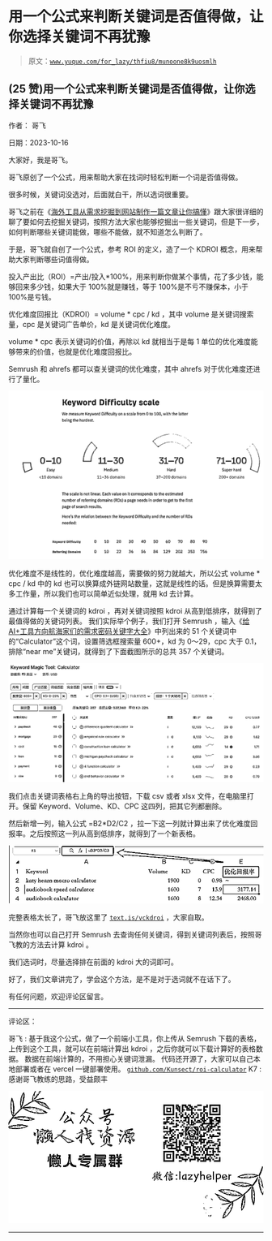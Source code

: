 # 用一个公式来判断关键词是否值得做，让你选择关键词不再犹豫

> 原文：[`www.yuque.com/for_lazy/thfiu8/munoone8k9uosmlh`](https://www.yuque.com/for_lazy/thfiu8/munoone8k9uosmlh)

## (25 赞)用一个公式来判断关键词是否值得做，让你选择关键词不再犹豫

作者： 哥飞

日期：2023-10-16

大家好，我是哥飞。

哥飞原创了一个公式，用来帮助大家在找词时轻松判断一个词是否值得做。

很多时候，关键词没选对，后面就白干，所以选词很重要。

哥飞之前在《[海外工具从需求挖掘到网站制作一篇文章让你搞懂](https://wx.zsxq.com/dweb2/index/topic_detail/811844452441512)》跟大家很详细的聊了要如何去挖掘关键词，按照方法大家也能够挖掘出一些关键词，但是下一步，如何判断哪些关键词能做，哪些不能做，就不知道怎么判断了。

于是，哥飞就自创了一个公式，参考 ROI 的定义，造了一个 KDROI 概念，用来帮助大家判断哪些词值得做。

投入产出比（ROI）=产出/投入*100%，用来判断你做某个事情，花了多少钱，能够回来多少钱，如果大于 100%就是赚钱，等于 100%是不亏不赚保本，小于 100%是亏钱。

优化难度回报比（KDROI）= volume * cpc / kd ，其中 volume 是关键词搜索量，cpc 是关键词广告单价，kd 是关键词优化难度。

volume * cpc 表示关键词的价值，再除以 kd 就相当于是每 1 单位的优化难度能够带来的价值，也就是优化难度回报比。

Semrush 和 ahrefs 都可以查关键词的优化难度，其中 ahrefs 对于优化难度还进行了量化。

![](img/1e5049f3a0f42bafee0fdf7f815452b1.png)

优化难度不是线性的，优化难度越高，需要做的努力就越大，所以公式 volume * cpc / kd 中的 kd 也可以换算成外链网站数量，这就是线性的话。但是换算需要太多工作量，所以我们也可以简单近似处理，就用 kd 去计算。

通过计算每一个关键词的 kdroi ，再对关键词按照 kdroi 从高到低排序，就得到了最值得做的关键词列表。 我们实际举个例子，我们打开 Semrush ，输入《[给 AI+工具方向航海家们的需求密码关键字大全](https://wx.zsxq.com/dweb2/index/topic_detail/411822528844528)》中列出来的 51 个关键词中的“Calculator”这个词，设置筛选框搜索量 600+，kd 为 0～29，cpc 大于 0.1，排除“near me”关键词，就得到了下面截图所示的总共 357 个关键词。

![](img/1172855cbd16d5f7882db6747050ba2a.png)

我们点击关键词表格右上角的导出按钮，下载 csv 或者 xlsx 文件，在电脑里打开。保留 Keyword、Volume、KD、CPC 这四列，把其它列都删除。

然后新增一列，输入公式 =B2*D2/C2 ，拉一下这一列就计算出来了优化难度回报率。之后按照这一列从高到低排序，就得到了一个新表格。

![](img/d3cabe1144427bdb5bfc16ce67f5eb99.png)

完整表格太长了，哥飞放这里了 [`text.is/vckdroi`](https://text.is/vckdroi) ，大家自取。

当然你也可以自己打开 Semrush 去查询任何关键词，得到关键词列表后，按照哥飞教的方法去计算 kdroi 。

我们选词时，尽量选择排在前面的 kdroi 大的词即可。

好了，我们文章讲完了，学会这个方法，是不是对于选词就不在话下了。

有任何问题，欢迎评论区留言。

* * *

评论区：

哥飞 : 基于我这个公式，做了一个前端小工具，你上传从 Semrush 下载的表格，上传到这个工具，就可以在前端计算出 kdroi ，之后你就可以下载计算好的表格数据。
数据在前端计算的，不用担心关键词泄漏。
代码还开源了，大家可以自己本地部署或者在 vercel 一键部署使用。
[`github.com/Kunsect/roi-calculator`](https://github.com/Kunsect/roi-calculator)
K7 : 感谢哥飞教练的思路，受益颇丰

![](img/1c37d505930596d12a88ab23e11aa07a.png)

* * *